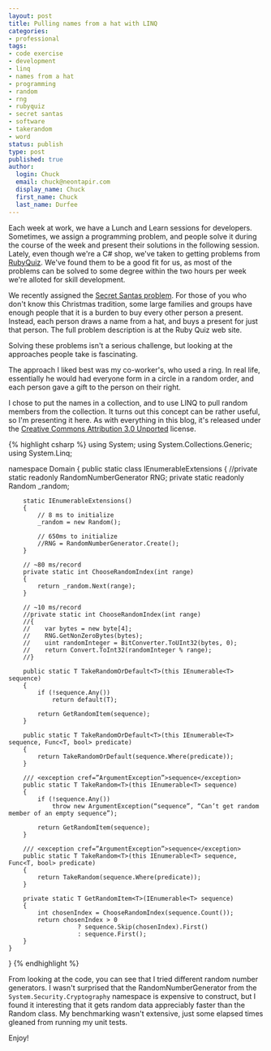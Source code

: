 ```yaml
---
layout: post
title: Pulling names from a hat with LINQ
categories:
- professional
tags:
- code exercise
- development
- linq
- names from a hat
- programming
- random
- rng
- rubyquiz
- secret santas
- software
- takerandom
- word
status: publish
type: post
published: true
author:
  login: Chuck
  email: chuck@neontapir.com
  display_name: Chuck
  first_name: Chuck
  last_name: Durfee
---
```

Each week at work, we have a Lunch and Learn sessions for developers. Sometimes, we assign a programming problem, and people solve it during the course of the week and present their solutions in the following session. Lately, even though we're a C# shop, we've taken to getting problems from [RubyQuiz](http://rubyquiz.com/). We've found them to be a good fit for us, as most of the problems can be solved to some degree within the two hours per week we're alloted for skill development.

We recently assigned the [Secret Santas problem](http://rubyquiz.com/quiz2.html). For those of you who don't know this Christmas tradition, some large families and groups have enough people that it is a burden to buy every other person a present. Instead, each person draws a name from a hat, and buys a present for just that person. The full problem description is at the Ruby Quiz web site.

Solving these problems isn't a serious challenge, but looking at the approaches people take is fascinating.

The approach I liked best was my co-worker's, who used a ring. In real life, essentially he would had everyone form in a circle in a random order, and each person gave a gift to the person on their right.

I chose to put the names in a collection, and to use LINQ to pull random members from the collection. It turns out this concept can be rather useful, so I'm presenting it here. As with everything in this blog, it's released under the [Creative Commons Attribution 3.0 Unported](http://creativecommons.org/licenses/by/3.0/) license.

{% highlight csharp %}
using System;
using System.Collections.Generic;
using System.Linq;

namespace Domain
{
    public static class IEnumerableExtensions
    {
        //private static readonly RandomNumberGenerator RNG;
        private static readonly Random _random;

        static IEnumerableExtensions()
        {
            // 8 ms to initialize
            _random = new Random();

            // 650ms to initialize
            //RNG = RandomNumberGenerator.Create();
        }

        // ~80 ms/record
        private static int ChooseRandomIndex(int range)
        {
            return _random.Next(range);
        }

        // ~10 ms/record
        //private static int ChooseRandomIndex(int range)
        //{
        //    var bytes = new byte[4];
        //    RNG.GetNonZeroBytes(bytes);
        //    uint randomInteger = BitConverter.ToUInt32(bytes, 0);
        //    return Convert.ToInt32(randomInteger % range);
        //}

        public static T TakeRandomOrDefault<T>(this IEnumerable<T> sequence)
        {
            if (!sequence.Any())
                return default(T);

            return GetRandomItem(sequence);
        }

        public static T TakeRandomOrDefault<T>(this IEnumerable<T> sequence, Func<T, bool> predicate)
        {
            return TakeRandomOrDefault(sequence.Where(predicate));
        }

        /// <exception cref=”ArgumentException”>sequence</exception>
        public static T TakeRandom<T>(this IEnumerable<T> sequence)
        {
            if (!sequence.Any())
                throw new ArgumentException(“sequence”, “Can’t get random member of an empty sequence”);

            return GetRandomItem(sequence);
        }

        /// <exception cref=”ArgumentException”>sequence</exception>
        public static T TakeRandom<T>(this IEnumerable<T> sequence, Func<T, bool> predicate)
        {
            return TakeRandom(sequence.Where(predicate));
        }

        private static T GetRandomItem<T>(IEnumerable<T> sequence)
        {
            int chosenIndex = ChooseRandomIndex(sequence.Count());
            return chosenIndex > 0
                       ? sequence.Skip(chosenIndex).First()
                       : sequence.First();
        }
    }
}
{% endhighlight %}

From looking at the code, you can see that I tried different random number generators. I wasn't surprised that the RandomNumberGenerator from the `System.Security.Cryptography` namespace is expensive to construct, but I found it interesting that it gets random data appreciably faster than the Random class. My benchmarking wasn't extensive, just some elapsed times gleaned from running my unit tests.

Enjoy!
